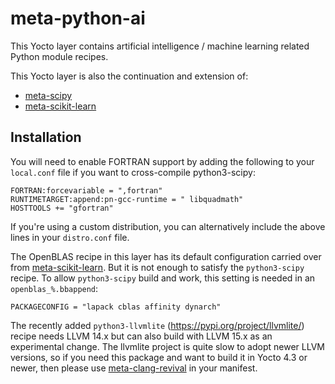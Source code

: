 # meta-python-ai

This Yocto layer contains artificial intelligence / machine learning related Python module recipes.

This Yocto layer is also the continuation and extension of:

* [meta-scipy](https://github.com/tuxable-ltd/meta-scipy)
* [meta-scikit-learn](https://github.com/tuxable-ltd/meta-scikit-learn)

Installation
------------

You will need to enable FORTRAN support by adding the following to your
`local.conf` file if you want to cross-compile python3-scipy:

    FORTRAN:forcevariable = ",fortran"
    RUNTIMETARGET:append:pn-gcc-runtime = " libquadmath"
    HOSTTOOLS += "gfortran"

If you're using a custom distribution, you can alternatively include the
above lines in your `distro.conf` file.

The OpenBLAS recipe in this layer has its default configuration carried
over from [meta-scikit-learn](https://github.com/tuxable-ltd/meta-scikit-learn).
But it is not enough to satisfy the `python3-scipy` recipe. To allow
`python3-scipy` build and work, this setting is needed in an
`openblas_%.bbappend`:

    PACKAGECONFIG = "lapack cblas affinity dynarch"

The recently added `python3-llvmlite` (https://pypi.org/project/llvmlite/)
recipe needs LLVM 14.x but can also build with LLVM 15.x as an experimental
change. The llvmlite project is quite slow to adopt newer LLVM versions,
so if you need this package and want to build it in Yocto 4.3 or newer,
then please use [meta-clang-revival](https://github.com/zboszor/meta-clang-revival)
in your manifest.
